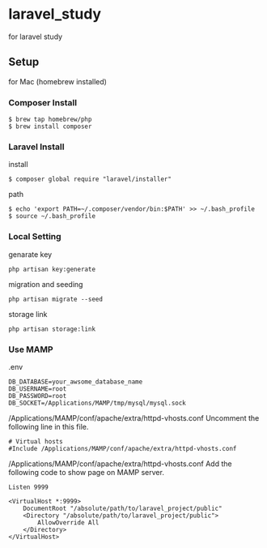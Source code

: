 # laravel_study
for laravel study

## Setup
for Mac (homebrew installed)
### Composer Install
```
$ brew tap homebrew/php
$ brew install composer
```
### Laravel Install
install
```
$ composer global require "laravel/installer"
```
path
```
$ echo 'export PATH=~/.composer/vendor/bin:$PATH' >> ~/.bash_profile
$ source ~/.bash_profile
```

### Local Setting
genarate key
```
php artisan key:generate
```
migration and seeding
```
php artisan migrate --seed
```
storage link
```
php artisan storage:link
```
### Use MAMP
.env
```
DB_DATABASE=your_awsome_database_name
DB_USERNAME=root
DB_PASSWORD=root
DB_SOCKET=/Applications/MAMP/tmp/mysql/mysql.sock
```

/Applications/MAMP/conf/apache/extra/httpd-vhosts.conf
Uncomment the following line in this file.
```
# Virtual hosts
#Include /Applications/MAMP/conf/apache/extra/httpd-vhosts.conf
```

/Applications/MAMP/conf/apache/extra/httpd-vhosts.conf
Add the following code to show page on MAMP server.
```
Listen 9999

<VirtualHost *:9999>
    DocumentRoot "/absolute/path/to/laravel_project/public"
    <Directory "/absolute/path/to/laravel_project/public">
        AllowOverride All
    </Directory>
</VirtualHost>
```

